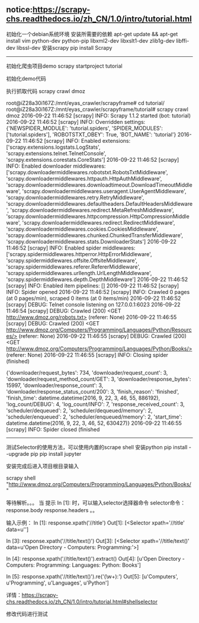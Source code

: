 notice:https://scrapy-chs.readthedocs.io/zh_CN/1.0/intro/tutorial.html
----
初始化一个debian系统环境
安装所需要的依赖
apt-get update && apt-get install vim python-dev python-pip libxml2-dev libxslt1-dev zlib1g-dev libffi-dev libssl-dev
安装scrapy
pip install Scrapy

----
初始化爬虫项目demo
scrapy startproject tutorial

初始化demo代码

执行抓取代码
scrapy crawl dmoz

root@iZ28a30i167Z:/mnt/eyas_crawler/scrapyframe# cd tutorial/
root@iZ28a30i167Z:/mnt/eyas_crawler/scrapyframe/tutorial# scrapy crawl dmoz
2016-09-22 11:46:52 [scrapy] INFO: Scrapy 1.1.2 started (bot: tutorial)
2016-09-22 11:46:52 [scrapy] INFO: Overridden settings: {'NEWSPIDER_MODULE': 'tutorial.spiders', 'SPIDER_MODULES': ['tutorial.spiders'], 'ROBOTSTXT_OBEY': True, 'BOT_NAME': 'tutorial'}
2016-09-22 11:46:52 [scrapy] INFO: Enabled extensions:
['scrapy.extensions.logstats.LogStats',
 'scrapy.extensions.telnet.TelnetConsole',
 'scrapy.extensions.corestats.CoreStats']
2016-09-22 11:46:52 [scrapy] INFO: Enabled downloader middlewares:
['scrapy.downloadermiddlewares.robotstxt.RobotsTxtMiddleware',
 'scrapy.downloadermiddlewares.httpauth.HttpAuthMiddleware',
 'scrapy.downloadermiddlewares.downloadtimeout.DownloadTimeoutMiddleware',
 'scrapy.downloadermiddlewares.useragent.UserAgentMiddleware',
 'scrapy.downloadermiddlewares.retry.RetryMiddleware',
 'scrapy.downloadermiddlewares.defaultheaders.DefaultHeadersMiddleware',
 'scrapy.downloadermiddlewares.redirect.MetaRefreshMiddleware',
 'scrapy.downloadermiddlewares.httpcompression.HttpCompressionMiddleware',
 'scrapy.downloadermiddlewares.redirect.RedirectMiddleware',
 'scrapy.downloadermiddlewares.cookies.CookiesMiddleware',
 'scrapy.downloadermiddlewares.chunked.ChunkedTransferMiddleware',
 'scrapy.downloadermiddlewares.stats.DownloaderStats']
2016-09-22 11:46:52 [scrapy] INFO: Enabled spider middlewares:
['scrapy.spidermiddlewares.httperror.HttpErrorMiddleware',
 'scrapy.spidermiddlewares.offsite.OffsiteMiddleware',
 'scrapy.spidermiddlewares.referer.RefererMiddleware',
 'scrapy.spidermiddlewares.urllength.UrlLengthMiddleware',
 'scrapy.spidermiddlewares.depth.DepthMiddleware']
2016-09-22 11:46:52 [scrapy] INFO: Enabled item pipelines:
[]
2016-09-22 11:46:52 [scrapy] INFO: Spider opened
2016-09-22 11:46:52 [scrapy] INFO: Crawled 0 pages (at 0 pages/min), scraped 0 items (at 0 items/min)
2016-09-22 11:46:52 [scrapy] DEBUG: Telnet console listening on 127.0.0.1:6023
2016-09-22 11:46:54 [scrapy] DEBUG: Crawled (200) <GET http://www.dmoz.org/robots.txt> (referer: None)
2016-09-22 11:46:55 [scrapy] DEBUG: Crawled (200) <GET http://www.dmoz.org/Computers/Programming/Languages/Python/Resources/> (referer: None)
2016-09-22 11:46:55 [scrapy] DEBUG: Crawled (200) <GET http://www.dmoz.org/Computers/Programming/Languages/Python/Books/> (referer: None)
2016-09-22 11:46:55 [scrapy] INFO: Closing spider (finished)


{'downloader/request_bytes': 734,
 'downloader/request_count': 3,
 'downloader/request_method_count/GET': 3,
 'downloader/response_bytes': 15997,
 'downloader/response_count': 3,
 'downloader/response_status_count/200': 3,
 'finish_reason': 'finished',
 'finish_time': datetime.datetime(2016, 9, 22, 3, 46, 55, 886192),
 'log_count/DEBUG': 4,
 'log_count/INFO': 7,
 'response_received_count': 3,
 'scheduler/dequeued': 2,
 'scheduler/dequeued/memory': 2,
 'scheduler/enqueued': 2,
 'scheduler/enqueued/memory': 2,
 'start_time': datetime.datetime(2016, 9, 22, 3, 46, 52, 630427)}
2016-09-22 11:46:55 [scrapy] INFO: Spider closed (finished



----

测试Selector的使用方法，可以使用内置的scrape shell
安装python
pip install --upgrade pip
pip install jupyter

安装完成后进入项目根目录输入

scrapy shell "http://www.dmoz.org/Computers/Programming/Languages/Python/Books/"

等待解析。。。
当 提示   In [1]:  时，可以输入selector选择器命令
selector命令：
response.body
response.headers
。。

输入示例：
In [1]: response.xpath('//title')
Out[1]: [<Selector xpath='//title' data=u'<title>Open Directory - Computers: Progr'>]

In [2]: response.xpath('//title').extract()
Out[2]: [u'<title>Open Directory - Computers: Programming: Languages: Python: Books</title>']

In [3]: response.xpath('//title/text()')
Out[3]: [<Selector xpath='//title/text()' data=u'Open Directory - Computers: Programming:'>]

In [4]: response.xpath('//title/text()').extract()
Out[4]: [u'Open Directory - Computers: Programming: Languages: Python: Books']

In [5]: response.xpath('//title/text()').re('(\w+):')
Out[5]: [u'Computers', u'Programming', u'Languages', u'Python']

详情：https://scrapy-chs.readthedocs.io/zh_CN/1.0/intro/tutorial.html#shellselector

修改代码进行测试
